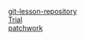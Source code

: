 [git-lesson-repository](https://github.com/expertneo/git-lesson-repository)
<br />
[Trial](https://github.com/expertneo/Trial)
<br />
[patchwork](https://github.com/expertneo/patchwork)